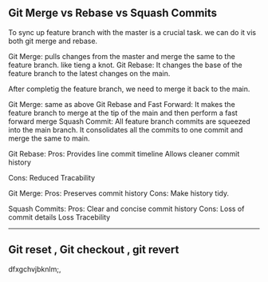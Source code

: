 Git Merge vs Rebase vs Squash Commits
-----------------------------------------

To sync up feature branch with the master is a crucial task. we can do it vis both git merge and rebase.

Git Merge: pulls changes from the master and merge the same to the feature branch. like tieng a knot.
Git Rebase: It changes the base of the feature branch to the latest changes on the main.


After completig the feature branch, we need to merge it back to the main.

Git Merge: same as above
Git Rebase and Fast Forward: It makes the feature branch to merge at the tip of the main and then perform a fast forward merge 
Squash Commit: All feature branch commits are squeezed into the main branch. It consolidates all the commits to one commit and merge the same to main.

Git Rebase:
Pros: Provides line commit timeline
      Allows cleaner commit history 

Cons: Reduced Tracability

Git Merge: 
Pros: Preserves commit history
Cons: Make history tidy.

Squash Commits:
Pros: Clear and concise commit history
Cons: Loss of commit details
      Loss Tracebility

---------------------------------------------
Git reset , Git checkout , git revert
---------------------------------------------
dfxgchvjbknlm;,
